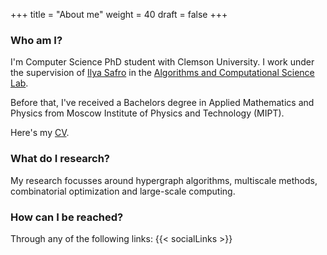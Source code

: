 +++
title = "About me"
weight = 40
draft = false
+++

### Who am I?
I'm Computer Science PhD student with Clemson University. I work under the supervision of [Ilya Safro](https://people.cs.clemson.edu/~isafro/) in the [Algorithms and Computational Science Lab](https://people.cs.clemson.edu/~isafro/group.html). 

Before that, I've received a Bachelors degree in Applied Mathematics and Physics from Moscow Institute of Physics and Technology (MIPT). 

Here's my [CV](https://www.dropbox.com/s/njayar01aww562f/Resume%20Tech%20Master.pdf).

### What do I research?
My research focusses around hypergraph algorithms, multiscale methods, combinatorial optimization and large-scale computing.

### How can I be reached?
Through any of the following links:
{{< socialLinks >}}

